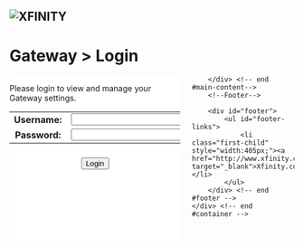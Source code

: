  



<!DOCTYPE html PUBLIC "-//W3C//DTD XHTML 1.0 Strict//EN" "http://www.w3.org/TR/xhtml1/DTD/xhtml1-strict.dtd">
<html xmlns="http://www.w3.org/1999/xhtml" xml:lang="en" lang="en">

<head>
    <title>XFINITY</title>
    <!--CSS-->
    <link rel="stylesheet" type="text/css" media="screen" href="./cmn/css/common-min.css" />
    <!--[if IE 6]>
    <link rel="stylesheet" type="text/css" href="./cmn/css/ie6-min.css" />
    <![endif]-->
    <!--[if IE 7]>
    <link rel="stylesheet" type="text/css" href="./cmn/css/ie7-min.css" />
    <![endif]-->
    <link rel="stylesheet" type="text/css" media="print" href="./cmn/css/print.css" />
    <link rel="stylesheet" type="text/css" media="screen" href="./cmn/css/lib/jquery.radioswitch.css" />
    <link rel="stylesheet" type="text/css" media="screen" href="./cmn/css/lib/progressBar.css" />
    <!--Character Encoding-->
    <meta http-equiv="Content-Type" content="text/html;charset=utf-8" />
        <meta name="robots" content="noindex,nofollow">
    <script type="text/javascript" src="./cmn/js/lib/jquery-1.9.1.js"></script>
    <script type="text/javascript" src="./cmn/js/lib/jquery-migrate-1.2.1.js"></script>
    <script type="text/javascript" src="./cmn/js/lib/jquery.validate.js"></script>
    <script type="text/javascript" src="./cmn/js/lib/jquery.alerts.js"></script>
    <script type="text/javascript" src="./cmn/js/lib/jquery.ciscoExt.js"></script>
    <script type="text/javascript" src="./cmn/js/lib/jquery.highContrastDetect.js"></script>
    <script type="text/javascript" src="./cmn/js/lib/jquery.radioswitch.js"></script>
    <script type="text/javascript" src="./cmn/js/lib/jquery.virtualDialog.js"></script>
    <script type="text/javascript" src="./cmn/js/utilityFunctions.js"></script>
    <script type="text/javascript" src="./cmn/js/gateway.js"></script>    
    <script type="text/javascript" src="./cmn/js/lib/bootstrap.min.js"></script>
    <script type="text/javascript" src="./cmn/js/lib/bootstrap-waitingfor.js"></script>
  <script src="locale/CLDRPluralRuleParser.js"></script>
  <script src="locale/jquery.i18n.js"></script>
  <script src="locale/jquery.i18n.messagestore.js"></script>
  <script src="locale/jquery.i18n.fallbacks.js"></script>
  <script src="locale/jquery.i18n.language.js"></script>
  <script src="locale/jquery.i18n.parser.js"></script>
  <script src="locale/jquery.i18n.emitter.js"></script>
  <script src="locale/jquery.i18n.emitter.bidi.js"></script>
   <script src="locale/global.js"></script> <!-- add this -->
</head>
<body>
    <!--Main Container - Centers Everything-->
    <div id="container">
        <!--Header-->
        <div id="header">
            <h2 id="logo"><img src='cmn/syndication/img/logo_xfinity.png' alt='XFINITY'  title='XFINITY' /></h2>
        </div> <!-- end #header -->
        <div id='div-skip-to' style="display: none;">
            <a id="skip-link" name="skip-link" href="#content">Skip to content</a>
        </div>
        <!--Main Content-->
        <div id="main-content">

<!-- $Id: at_a_glance.dory.jst 2943 2009-08-25 20:58:43Z slemoine $ -->
<div id="sub-header">
</div><!-- end #sub-header -->

<!--div id="nav"-->
<h1 id="index_header">Gateway > Login</h1>
<div style="float: left; margin: 0 20px 20px 0; width: 60%; height:290px;background:white;">
        <form action="check.jst" method="post" id="pageForm"  onsubmit="return f();">
        <div class="form-row">
                <p id="index_helptext">Please login to view and manage your Gateway settings.</p>
        </div>
        <div>
                <table  style="background:white; text-align:center;">
                        <tr>
                                <td><label for="username"><b><div id="username_label">Username:</div></b></label></td>
                                <td><input type="text"     id="username" name="username" style="width: 250px;" class="text" autocomplete="off" /></td>
                        </tr>
                        <tr>
                                <td><label for="password"><b>Password:</b></label></td>
                                <td><input type="password" id="password" name="password" style="width: 250px;" class="text" autocomplete="off" /></td>
                        </tr>
                </table>
        </div>
        <div class="form-btn"  style="margin-top: 25px;text-align:center;">
                <input type="submit" class="btn" value="Login" />
        </div>
<input type="hidden" name="locale" id="locale" value="false">
</form>
</div>
<script type="text/javascript">
$(document).ready(function() {
    var user_type = "admin";
    gateway.page.init("Login", "nav-login");
    $("#pageForm").validate({
        errorElement : "p"
        ,errorContainer : "#error-msg-box"
        ,invalidHandler: function(form, validator) {
            var errors = validator.numberOfInvalids();
            if (errors) {
                var message = errors == 1 ? $.i18n("You missed 1 field. It has been highlighted") : $.i18n("You missed") + errors + $.i18n("fields. They have been highlighted");
                $("div.error").html(message);
                $("div.error").show();
            } else {
                $("div.error").hide();
            }
        }
        ,rules : {
            username: {
                required: true
                ,minlength: 3
            }
            ,password: {
                required: true
                ,minlength: 3
            }
        }
        ,messages: {
            username: {
                required: $.i18n('Username cannot be blank. Please enter a valid username.')
            }
            ,password: {
                required: $.i18n('Password cannot be blank. Please enter a valid password.')
                ,minlength: $.i18n("Password must be at least 3 characters.")
            }
        }
    });
    $("#username").focus();
    $("#username").val("");
    $("#password").val("");
});
function f()
{
    var username;
    username = document.getElementById("username");
    username.value = (username.value.toLowerCase());
    //get the form id and submit it
    var form = document.getElementById("pageForm");
    form.submit();
    return true;
}
</script>

<!-- $Id: footer.jst 2976 2009-09-02 21:42:51Z cporto $ -->
        </div> <!-- end #main-content-->
        <!--Footer-->

        <div id="footer">
            <ul id="footer-links">
                <li class="first-child" style="width:405px;"><a href="http://www.xfinity.com" target="_blank">Xfinity.com</a></li>
            </ul>
        </div> <!-- end #footer -->
    </div> <!-- end #container -->
<script type="text/javascript">
$(document).ready(function() {
    // focus current page link, must after page.init()
    //$('#nav [href="'+location.href.replace(/^.*\//g, '')+'"]').focus();        // need a "skip nav" function
    $("#skip-link").click(function () {
        $('#content').attr('tabIndex', -1).focus();  //this is to fix skip-link doesn't work on webkit-based Chrome
    });
    // change radio-btn status and do ajax when press "enter"
    //$(".radio-btns a").keydown(function(event){
    $(".radio-btns a").keypress(function(event){
        var keycode = (event.keyCode ? event.keyCode : event.which);
        if(13 == keycode){
            if (!$(this).parent(".radio-btns").find("li").hasClass("selected")){
                return;        // do nothing if has disabled class, don't detect disabled attr for radio-btn
            }
            // console.log($(this).find(":radio").hasClass("disabled"));
            $(this).find(":radio").trigger('click');
            $(this).find(":radio").trigger('change');
            $(this).parent(".radio-btns").radioToButton();
        }
    });
    // press Esc to skip menu and goto first control of content
    // Esc:keypress:which is zero in FF, Esc:keypress is not work in Chrome
    $("#nav").keydown(function(event){
        var keycode = (event.keyCode ? event.keyCode : event.which);
        if(27 == keycode){
            $("#content textarea:eq(0)").focus();
            $("#content input:eq(0)").focus();
            $("#content a:eq(0)").focus();            // high priority element to focus            
        }
        // alert(event.keyCode+"---"+event.which+"---"+event.charCode);        
    });
    /* changes for high contrast mode */
    $.highContrastDetect({useExtraCss: true, debugInNormalMode: false});
    if ($.__isHighContrast) {
        /* change plus/minus tree indicator of nav menu */
        $("#nav a.top-level").prepend('<span class="hi_nav_top_indi">[+]</span>');
        $("#nav a.folder").prepend('<span class="hi_nav_folder_indi">[+]</span>');
        $("#nav a.top-level-active span.hi_nav_top_indi").text("[-]");
        $("#nav a.folder").click(function() {
            /* this should be called after nav state changed */
            var $link = $(this);
            if ($link.hasClass("folder-open")) {
                $link.children("span.hi_nav_folder_indi").text("[-]");
            }
            else {
                $link.children("span.hi_nav_folder_indi").text("[+]");
            }
        });
    }
    /*
    *    these 3 sections for radio-btn accessibility, as a workaround, maybe should put at the front of .ready().
    */
    // add "role" and "title" for ARIA, attr may need to be embedded into html
    $(".radio-btns a").each(function(){
        $(this).attr("role", "radio").attr("title", $(this).closest("ul").prev().text() + $(this).find("label").text());
    });
    // monitor "aria-checked" status for JAWS, NOTE: better depends on input element
    $(".radio-btns").change(function(){
        $(this).find("a").each(function(){
            $(this).attr("aria-checked", $(this).find("input").attr("checked") ? "true" : "false");
        });
    });
    //give the initial status, do not trigger change above
    $(".radio-btns").find("a").each(function(){
        $(this).attr("aria-checked", $(this).find("input").attr("checked") ? "true" : "false");
    });

});
</script>    
</body>
</html>


